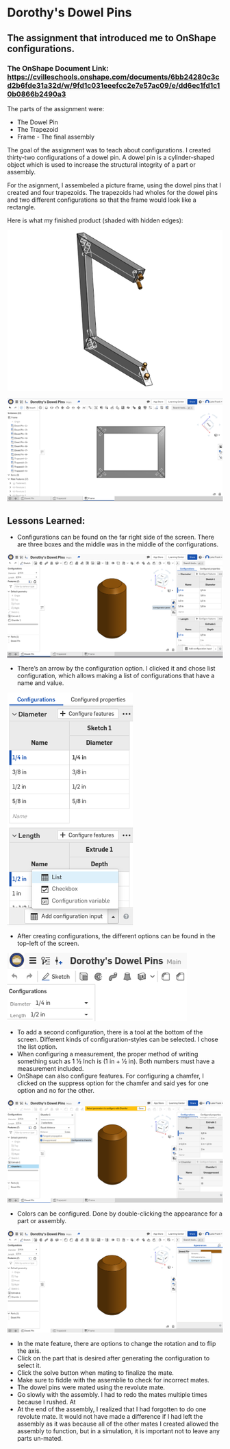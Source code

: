 # Dorothy's Dowel Pins 
## The assignment that introduced me to OnShape configurations.
### The OnShape Document Link: https://cvilleschools.onshape.com/documents/6bb24280c3cd2b6fde31a32d/w/9fd1c031eeefcc2e7e57ac09/e/dd6ec1fd1c10b0866b2490a3
The parts of the assignment were:
* The Dowel Pin
* The Trapezoid 
* Frame - The final assembly

The goal of the assignment was to teach about configurations. I created thirty-two configurations of a dowel pin. A dowel pin is a cylinder-shaped object which is used to increase the structural integrity of a part or assembly.

For the asignment, I assembeled a picture frame, using the dowel pins that I created and four trapezoids. The trapezoids had wholes for the dowel pins and two different configurations so that the frame would look like a rectangle. 

Here is what my finished product (shaded with hidden edges): 

![Dowel Pin Sideways Picture](/Dorothy's_Dowel_Pins/Media/Luke-Engineering_III-Dorothy's_Dowel_Pins-Frame_Sideways_Picture.png)

![Dowel Pin Front Picture](/Dorothy's_Dowel_Pins/Media/Luke-Engineering_III-Frame_Front_Picture.png)

## Lessons Learned:

* Configurations can be found on the far right side of the screen. There are three boxes and the middle was in the middle of the configurations. 

![Configuration Location](/Dorothy's_Dowel_Pins/Media/Luke-Engineering_III-Dorothy's_Dowel_Pins-Configuration_Panel.png)

* There’s an arrow by the configuration option. I clicked it and chose list configuration, which allows making a list of configurations that have a name and value.

![List Configuration](/Dorothy's_Dowel_Pins/Media/Luke-Engineering_III-Dorothy's_Dowel_Pins-List_Configuration.png)

* After creating configurations, the different options can be found in the top-left of the screen.

![Configurations Tab](/Dorothy's_Dowel_Pins/Media/Luke-Engineering_III-Dorothy's_Dowel_Pins-Configurations_Tab.png)

* To add a second configuration, there is a tool at the bottom of the screen. Different kinds of configuration-styles can be selected. I chose the list option.
* When configuring a measurement, the proper method of writing something such as 1 ½ Inch is (1 in + ½ in). Both numbers must have a measurement included. 
* OnShape can also configure features. For configuring a chamfer, I clicked on the suppress option for the chamfer and said yes for one option and no for the other.

![Feature Configuration](/Dorothy's_Dowel_Pins/Media/Luke-Engineering_III-Dorothy's_Dowel_Pins-Feature_Configuration.png)

* Colors can be configured. Done by double-clicking the appearance for a part or assembly.

![Apearance Configuration](/Dorothy's_Dowel_Pins/Media/Luke-Engineering_III-Dorothy's_Dowel_Pins-Apearance_Configuration.png)

* In the mate feature, there are options to change the rotation and to flip the axis.
* Click on the part that is desired after generating the configuration to select it.
* Click the solve button when mating to finalize the mate.
* Make sure to fiddle with the assemblie to check for incorrect mates.
* The dowel pins were mated using the revolute mate.
* Go slowly with the assembly. I had to redo the mates multiple times because I rushed. At
* At the end of the assembly, I realized that I had forgotten to do one revolute mate. It would not have made a difference if I had left the assembly as it was because all of the other mates I created allowed the assembly to function, but in a simulation, it is important not to leave any parts un-mated. 



